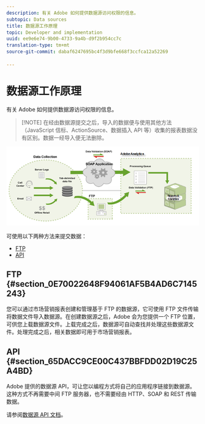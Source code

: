 ```yaml
---
description: 有关 Adobe 如何提供数据源访问权限的信息。
subtopic: Data sources
title: 数据源工作原理
topic: Developer and implementation
uuid: ee9e6e74-9b00-4733-9a4b-d9f2b954cc7c
translation-type: tm+mt
source-git-commit: dabaf6247695bc4f3d9bfe668f3ccfca12a52269

---
```



# 数据源工作原理

有关 Adobe 如何提供数据源访问权限的信息。

>[!NOTE] 在经由数据源提交之后，导入的数据便与使用其他方法（JavaScript 信标、ActionSource、数据插入 API 等）收集的报表数据没有区别。数据一经导入便无法删除。

![](assets/data_sources_overview.png)

可使用以下两种方法来提交数据：

* [FTP](/help/import/c-data-sources/datasrc-how-data-sources-works.md#section_0E70022648F94061AF5B4AD6C7145243)
* [API](/help/import/c-data-sources/datasrc-how-data-sources-works.md#section_65DACC9CE00C437BBFDD02D19C25A4BD)

## FTP {#section_0E70022648F94061AF5B4AD6C7145243}

您可以通过市场营销报表创建和管理基于 FTP 的数据源，它可使用 FTP 文件传输将数据文件导入数据源。在创建数据源之后，Adobe 会为您提供一个 FTP 位置，可供您上载数据源文件。上载完成之后，数据源可自动查找并处理这些数据源文件。处理完成之后，相关数据即可用于市场营销报表。

## API {#section_65DACC9CE00C437BBFDD02D19C25A4BD}

Adobe 提供的数据源 API，可让您以编程方式将自己的应用程序链接到数据源。这种方式不再需要中间 FTP 服务器，也不需要经由 HTTP、SOAP 和 REST 传输数据。

请参阅[数据源 API 文档](https://github.com/AdobeDocs/analytics-1.4-apis/tree/master/docs/data-sources-api)。
